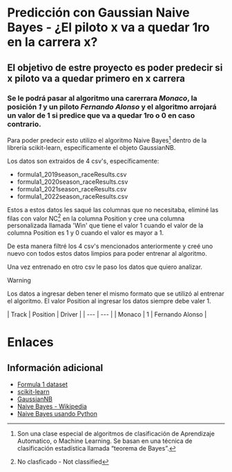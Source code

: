 # Predicción con Gaussian Naive Bayes - ¿El piloto x va a quedar 1ro en la carrera x?
## El objetivo de estre proyecto es poder predecir si x piloto va a quedar primero en x carrera
### Se le podrá pasar al algoritmo una carerrara *Monaco*, la posición *1* y un piloto *Fernando Alonso* y el algoritmo arrojará un valor de 1 si predice que va a quedar 1ro o 0 en caso contrario.

Para poder predecir esto utilizo el algoritmo Naive Bayes[^1] dentro de la librería scikit-learn, específicamente el objeto GaussianNB.

Los datos son extraidos de 4 csv's, específicamente:
  - formula1_2019season_raceResults.csv
  - formula1_2020season_raceResults.csv
  - formula1_2021season_raceResults.csv
  - formula1_2022season_raceResults.csv

Estos a estos datos les saqué las columnas que no necesitaba, eliminé las filas con valor NC[^2] en la columna Position y cree una columna personalizada llamada 'Win' que tiene el valor 1 cuando el valor de la columna Position es 1 y 0 cuando el valor es mayor a 1.

De esta manera filtré los 4 csv's mencionados anteriormente y creé uno nuevo con todos estos datos limpios para poder entrenar al algoritmo.

Una vez entrenado en otro csv le paso los datos que quiero analizar.

> [!WARNING]
> Los datos a ingresar deben tener el mismo formato que se utilizó al entrenar el algoritmo.
> El valor Position al ingresar los datos siempre debe valer 1.

| Track | Position | Driver |
| --- | --- |
| Monaco | 1 | Fernando Alonso |

# Enlaces
## Información adicional
  - [Formula 1 dataset](https://github.com/toUpperCase78/formula1-datasets)
  - [scikit-learn](https://scikit-learn.org/stable/)
  - [GaussianNB](https://scikit-learn.org/stable/modules/generated/sklearn.naive_bayes.GaussianNB.html#sklearn.naive_bayes.GaussianNB)
  - [Naive Bayes - Wikipedia](https://es.wikipedia.org/wiki/Clasificador_bayesiano_ingenuo)
  - [Naive Bayes usando Python](https://www.aprendemachinelearning.com/?s=bayes)

[^1]: Son una clase especial de algoritmos de clasificación de Aprendizaje Automatico, o Machine Learning. Se basan en una técnica de clasificación estadística llamada “teorema de Bayes”.
[^2]: No clasficado - Not classified
